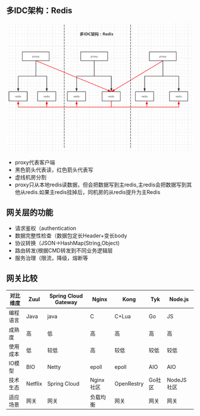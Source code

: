 ## 多IDC架构：Redis

![multi-redis.png](img/multi-redis.png)

+ proxy代表客户端
+ 黑色箭头代表读，红色箭头代表写
+ 虚线机房分割
+ proxy只从本地redis读数据，但会把数据写到主redis,主redis会把数据写到其他从redis.如果主redis挂掉后，同机房的从redis提升为主Redis


## 网关层的功能

+ 请求鉴权（authentication
+ 数据完整性检查（数据包定长Header+变长body
+ 协议转换（JSON->HashMap(String,Object)
+ 路由转发(根据CMD转发到不同业务逻辑层
+ 服务治理（限流，降级，熔断等

## 网关比较

|对比维度|Zuul|Spring Cloud Gateway|Nginx|Kong|Tyk|Node.js|
|--|--|--|--|--|--|--|
|编程语言|Java|java|C|C+Lua|Go|JS|
|成熟度|高|低|高|高|高|高|
|使用成本|低|较低|高|较低|较低|较低|
|IO模型|BIO|Netty|epoll|epoll|AIO|AIO|
|技术生态|Netflix|Spring Cloud|Nginx社区|OpenRestry|Go社区|NodeJS社区|
|适应场景|网关|网关|负载均衡|网关|网关|网关|
